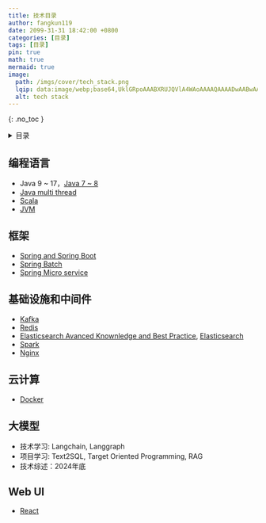 ```yaml
---
title: 技术目录
author: fangkun119
date: 2099-31-31 18:42:00 +0800
categories: [目录]
tags: [目录]
pin: true
math: true
mermaid: true
image:
  path: /imgs/cover/tech_stack.png
  lqip: data:image/webp;base64,UklGRpoAAABXRUJQVlA4WAoAAAAQAAAADwAABwAAQUxQSDIAAAARL0AmbZurmr57yyIiqE8oiG0bejIYEQTgqiDA9vqnsUSI6H+oAERp2HZ65qP/VIAWAFZQOCBCAAAA8AEAnQEqEAAIAAVAfCWkAALp8sF8rgRgAP7o9FDvMCkMde9PK7euH5M1m6VWoDXf2FkP3BqV0ZYbO6NA/VFIAAAA
  alt: tech stack
---
```


{: .no_toc }

<details close markdown="block">
  <summary>
    目录
  </summary>
  {: .text-delta }
- TOC
{:toc}
</details>

## 编程语言

- Java 9 ~ 17，[Java 7 ~ 8](https://github.com/fangkun119/java_proj_ref/blob/master/401_java8/)
- [Java multi thread](https://github.com/fangkun119/java_proj_ref/blob/master/410_concurrency/)
- [Scala](https://github.com/fangkun119/java_proj_ref/blob/master/400_scala/)
- [JVM](https://github.com/fangkun119/java_proj_ref/blob/master/490_jvm/)

## 框架

- [Spring and Spring Boot](https://github.com/fangkun119/java_proj_ref/blob/master/001_spring_stack/)
- [Spring Batch](https://github.com/fangkun119/java_proj_ref/tree/master/001_spring_stack/004_spring_batch)
- [Spring Micro service](https://github.com/fangkun119/java_proj_ref/blob/master/002_micro_service/)

## 基础设施和中间件

- [Kafka](https://github.com/fangkun119/java_proj_ref/blob/master/300_kafka/)
- [Redis](https://github.com/fangkun119/java_proj_ref/blob/master/320_redis/)
- [Elasticsearch Avanced Knownledge and Best Practice](https://fangkun119.github.io/tech-page/tags/elasticsearch/),  [Elasticsearch](https://github.com/fangkun119/java_proj_ref/blob/master/321_elasticsearch/es7stack/) 
- [Spark](https://github.com/fangkun119/java_proj_ref/blob/master/500_spark/)
- [Nginx](https://github.com/fangkun119/java_proj_ref/blob/master/100_nginx_tengine)

## 云计算

- [Docker](https://github.com/fangkun119/java_proj_ref/blob/master/101_docker/)

## 大模型

- 技术学习:  Langchain, Langgraph
- 项目学习:  Text2SQL, Target Oriented Programming, RAG
- 技术综述：2024年底

## Web UI

- [React](https://github.com/fangkun119/java_proj_ref/blob/master/200_react/)


